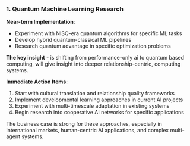 ### 1. Quantum Machine Learning Research
**Near-term Implementation**:
- Experiment with NISQ-era quantum algorithms for specific ML tasks
- Develop hybrid quantum-classical ML pipelines
- Research quantum advantage in specific optimization problems
 
**The key insight** - is shifting from performance-only ai to quantum based computing, will give insight into deeper relationship-centric, computing systems.

**Immediate Action Items**:
1. Start with cultural translation and relationship quality frameworks
2. Implement developmental learning approaches in current AI projects
3. Experiment with multi-timescale adaptation in existing systems
4. Begin research into cooperative AI networks for specific applications

The business case is strong for these approaches, especially in international markets, human-centric AI applications, and complex multi-agent systems.